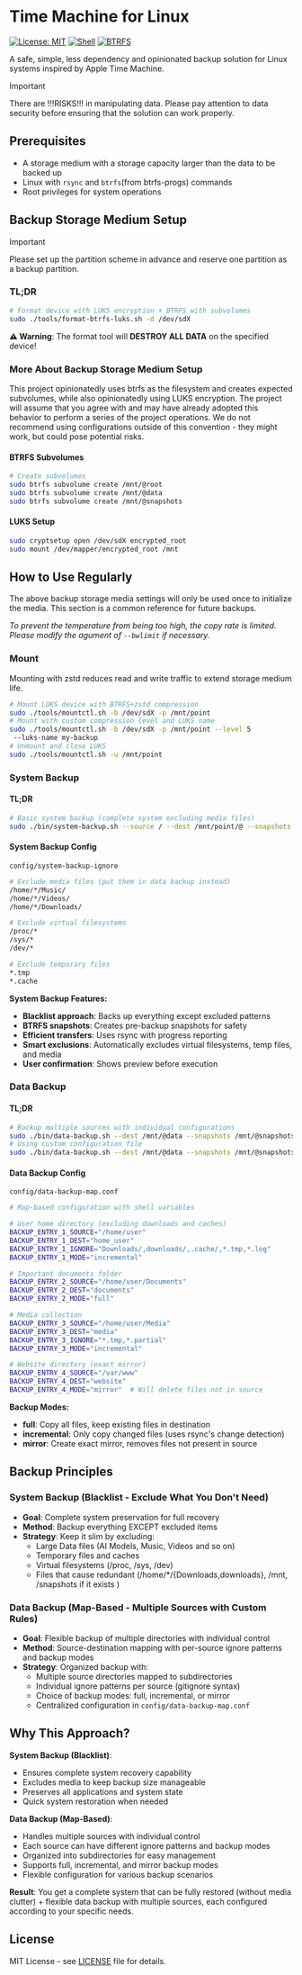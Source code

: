 # Time Machine for Linux

[![License: MIT](https://img.shields.io/badge/License-MIT-yellow.svg)](https://opensource.org/licenses/MIT)
[![Shell](https://img.shields.io/badge/Shell-Bash-green.svg)](https://www.gnu.org/software/bash/)
[![BTRFS](https://img.shields.io/badge/Filesystem-BTRFS-blue.svg)](https://btrfs.wiki.kernel.org/)

A safe, simple, less dependency and opinionated backup solution for Linux systems inspired by Apple Time Machine.

> [!IMPORTANT]
> There are !!!RISKS!!! in manipulating data. Please pay attention to data security before ensuring that the solution can work properly.

## Prerequisites
- A storage medium with a storage capacity larger than the data to be backed up
- Linux with `rsync` and `btrfs`(from btrfs-progs) commands
- Root privileges for system operations

## Backup Storage Medium Setup
> [!IMPORTANT]
> Please set up the partition scheme in advance and reserve one partition as a backup partition.

### TL;DR

```sh
# Format device with LUKS encryption + BTRFS with subvolumes
sudo ./tools/format-btrfs-luks.sh -d /dev/sdX
```

**⚠️ Warning**: The format tool will **DESTROY ALL DATA** on the specified device!

### More About Backup Storage Medium Setup

This project opinionatedly uses btrfs as the filesystem and creates expected subvolumes, while also opinionatedly using LUKS encryption.
The project will assume that you agree with and may have already adopted this behavior to perform a series of the project operations.
We do not recommend using configurations outside of this convention - they might work, but could pose potential risks.

#### BTRFS Subvolumes
```bash
# Create subvolumes
sudo btrfs subvolume create /mnt/@root
sudo btrfs subvolume create /mnt/@data
sudo btrfs subvolume create /mnt/@snapshots
```

#### LUKS Setup
```bash
sudo cryptsetup open /dev/sdX encrypted_root
sudo mount /dev/mapper/encrypted_root /mnt
```

## How to Use Regularly

The above backup storage media settings will only be used once to initialize the media. This section is a common reference for future backups.

*To prevent the temperature from being too high, the copy rate is limited. Please modify the agument of `--bwlimit` if necessary.*

### Mount
Mounting with zstd reduces read and write traffic to extend storage medium life.

```sh
# Mount LUKS device with BTRFS+zstd compression
sudo ./tools/mountctl.sh -b /dev/sdX -p /mnt/point
# Mount with custom compression level and LUKS name
sudo ./tools/mountctl.sh -b /dev/sdX -p /mnt/point --level 5
 --luks-name my-backup
# Unmount and close LUKS
sudo ./tools/mountctl.sh -u /mnt/point
```

### System Backup

#### TL;DR
```bash
# Basic system backup (complete system excluding media files)
sudo ./bin/system-backup.sh --source / --dest /mnt/point/@ --snapshots /mnt/point/@snapshots
```
#### System Backup Config

`config/system-backup-ignore`

```bash
# Exclude media files (put them in data backup instead)
/home/*/Music/
/home/*/Videos/
/home/*/Downloads/

# Exclude virtual filesystems
/proc/*
/sys/*
/dev/*

# Exclude temporary files
*.tmp
*.cache
```

**System Backup Features:**
- **Blacklist approach**: Backs up everything except excluded patterns
- **BTRFS snapshots**: Creates pre-backup snapshots for safety
- **Efficient transfers**: Uses rsync with progress reporting
- **Smart exclusions**: Automatically excludes virtual filesystems, temp files, and media
- **User confirmation**: Shows preview before execution

### Data Backup

#### TL;DR

```bash
# Backup multiple sources with individual configurations
sudo ./bin/data-backup.sh --dest /mnt/@data --snapshots /mnt/@snapshots
# Using custom configuration file
sudo ./bin/data-backup.sh --dest /mnt/@data --snapshots /mnt/@snapshots --config custom-map.conf
```

#### Data Backup Config

`config/data-backup-map.conf`
```bash
# Map-based configuration with shell variables

# User home directory (excluding downloads and caches)
BACKUP_ENTRY_1_SOURCE="/home/user"
BACKUP_ENTRY_1_DEST="home_user"
BACKUP_ENTRY_1_IGNORE="Downloads/,downloads/,.cache/,*.tmp,*.log"
BACKUP_ENTRY_1_MODE="incremental"

# Important documents folder
BACKUP_ENTRY_2_SOURCE="/home/user/Documents"
BACKUP_ENTRY_2_DEST="documents"
BACKUP_ENTRY_2_MODE="full"

# Media collection
BACKUP_ENTRY_3_SOURCE="/home/user/Media"
BACKUP_ENTRY_3_DEST="media"
BACKUP_ENTRY_3_IGNORE="*.tmp,*.partial"
BACKUP_ENTRY_3_MODE="incremental"

# Website directory (exact mirror)
BACKUP_ENTRY_4_SOURCE="/var/www"
BACKUP_ENTRY_4_DEST="website"
BACKUP_ENTRY_4_MODE="mirror"  # Will delete files not in source
```

**Backup Modes:**
- **full**: Copy all files, keep existing files in destination
- **incremental**: Only copy changed files (uses rsync's change detection)
- **mirror**: Create exact mirror, removes files not present in source


## Backup Principles

### System Backup (Blacklist - Exclude What You Don't Need)
- **Goal**: Complete system preservation for full recovery
- **Method**: Backup everything EXCEPT excluded items
- **Strategy**: Keep it slim by excluding:
  - Large Data files (AI Models, Music, Videos and so on)
  - Temporary files and caches
  - Virtual filesystems (/proc, /sys, /dev)
  - Files that cause redundant (/home/*/{Downloads,downloads}, /mnt, /snapshots if it exists )

### Data Backup (Map-Based - Multiple Sources with Custom Rules)
- **Goal**: Flexible backup of multiple directories with individual control
- **Method**: Source-destination mapping with per-source ignore patterns and backup modes
- **Strategy**: Organized backup with:
  - Multiple source directories mapped to subdirectories
  - Individual ignore patterns per source (gitignore syntax)
  - Choice of backup modes: full, incremental, or mirror
  - Centralized configuration in `config/data-backup-map.conf`

## Why This Approach?

**System Backup (Blacklist)**:
- Ensures complete system recovery capability
- Excludes media to keep backup size manageable
- Preserves all applications and system state
- Quick system restoration when needed

**Data Backup (Map-Based)**:
- Handles multiple sources with individual control
- Each source can have different ignore patterns and backup modes
- Organized into subdirectories for easy management
- Supports full, incremental, and mirror backup modes
- Flexible configuration for various backup scenarios

**Result**: You get a complete system that can be fully restored (without media clutter) + flexible data backup with multiple sources, each configured according to your specific needs.

## License

MIT License - see [LICENSE](LICENSE) file for details.

